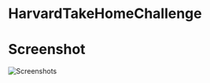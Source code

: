 # HarvardTakeHomeChallenge

# Screenshot
![Screenshots](https://github.com/raualex/HarvardTakeHomeChallenge/blob/master/utils/Assets/Harvardscreenshot.png)

